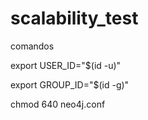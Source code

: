 # scalability_test

comandos

export USER_ID="$(id -u)"

export GROUP_ID="$(id -g)"

chmod 640 neo4j.conf

